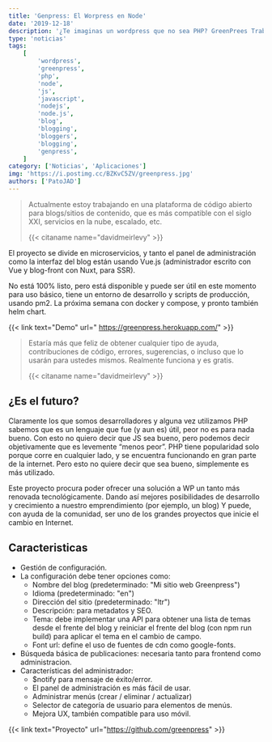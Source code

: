 ```yaml
---
title: 'Genpress: El Worpress en Node'
date: '2019-12-18'
description: '¿Te imaginas un wordpress que no sea PHP? GreenPrees Trabaja en generar un WP del siglo 21. ¿Te animas a probarlo?'
type: 'noticias'
tags:
    [
        'wordpress',
        'greenpress',
        'php',
        'node',
        'js',
        'javascript',
        'nodejs',
        'node.js',
        'blog',
        'blogging',
        'bloggers',
        'blogging',
        'genpress',
    ]
category: ['Noticias', 'Aplicaciones']
img: 'https://i.postimg.cc/BZKvC5ZV/greenpress.jpg'
authors: ['PatoJAD']
---
```


> Actualmente estoy trabajando en una plataforma de código abierto para blogs/sitios de contenido, que es más compatible con el siglo XXI, servicios en la nube, escalado, etc.
>
> {{< citaname name="davidmeirlevy" >}}

El proyecto se divide en microservicios, y tanto el panel de administración como la interfaz del blog están usando Vue.js (administrador escrito con Vue y blog-front con Nuxt, para SSR).

No está 100% listo, pero está disponible y puede ser útil en este momento para uso básico, tiene un entorno de desarrollo y scripts de producción, usando pm2. La próxima semana con docker y compose, y pronto también helm chart.

{{< link text="Demo" url=" https://greenpress.herokuapp.com/" >}}

> Estaría más que feliz de obtener cualquier tipo de ayuda, contribuciones de código, errores, sugerencias, o incluso que lo usarán para ustedes mismos. Realmente funciona y es gratis.
>
> {{< citaname name="davidmeirlevy" >}}

## ¿Es el futuro?

Claramente los que somos desarrolladores y alguna vez utilizamos PHP sabemos que es un lenguaje que fue (y aun es) útil, peor no es para nada bueno. Con esto no quiero decir que JS sea bueno, pero podemos decir objetivamente que es levemente “menos peor”.
PHP tiene popularidad solo porque corre en cualquier lado, y se encuentra funcionando en gran parte de la internet. Pero esto no quiere decir que sea bueno, simplemente es más utilizado.

Este proyecto procura poder ofrecer una solución a WP un tanto más renovada tecnológicamente. Dando así mejores posibilidades de desarrollo y crecimiento a nuestro emprendimiento (por ejemplo, un blog) Y puede, con ayuda de la comunidad, ser uno de los grandes proyectos que inicie el cambio en Internet.

## Caracteristicas

-   Gestión de configuración.
-   La configuración debe tener opciones como:
    -   Nombre del blog (predeterminado: "Mi sitio web Greenpress")
    -   Idioma (predeterminado: "en")
    -   Dirección del sitio (predeterminado: "ltr")
    -   Descripción: para metadatos y SEO.
    -   Tema: debe implementar una API para obtener una lista de temas desde el frente del blog y reiniciar el frente del blog (con npm run build) para aplicar el tema en el cambio de campo.
    -   Font url: define el uso de fuentes de cdn como google-fonts.
-   Búsqueda básica de publicaciones: necesaria tanto para frontend como administracion.
-   Características del administrador:
    -   $notify para mensaje de éxito/error.
    -   El panel de administración es más fácil de usar.
    -   Administrar menús (crear / eliminar / actualizar)
    -   Selector de categoría de usuario para elementos de menús.
    -   Mejora UX, también compatible para uso móvil.

{{< link text="Proyecto" url="https://github.com/greenpress" >}}
